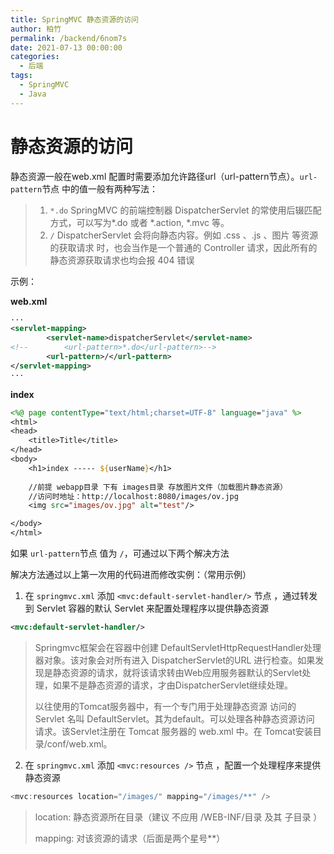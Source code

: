 ```yaml
---
title: SpringMVC 静态资源的访问
author: 柏竹
permalink: /backend/6nom7s
date: 2021-07-13 00:00:00
categories: 
  - 后端
tags: 
  - SpringMVC
  - Java
---
```

 # 静态资源的访问

静态资源一般在web.xml 配置时需要添加允许路径url（url-pattern节点）。`url-pattern`节点 中的值一般有两种写法：

> 1. `*.do`
>    SpringMVC 的前端控制器 DispatcherServlet 的常使用后辍匹配方式，可以写为*.do 或者 *.action, *.mvc 等。
> 2. `/`
>    DispatcherServlet 会将向静态内容。例如 .css 、.js 、图片 等资源的获取请求 时，也会当作是一个普通的 Controller 请求，因此所有的静态资源获取请求也均会报 404 错误

示例：

**web.xml**

```xml
···
<servlet-mapping>
        <servlet-name>dispatcherServlet</servlet-name>
<!--        <url-pattern>*.do</url-pattern>-->
        <url-pattern>/</url-pattern>
</servlet-mapping>
···
```

**index**

```jsp
<%@ page contentType="text/html;charset=UTF-8" language="java" %>
<html>
<head>
    <title>Title</title>
</head>
<body>
    <h1>index ----- ${userName}</h1>
    
    //前提 webapp目录 下有 images目录 存放图片文件（加载图片静态资源）
    //访问时地址：http://localhost:8080/images/ov.jpg
    <img src="images/ov.jpg" alt="test"/>

</body>
</html>
```

如果 `url-pattern`节点 值为 `/`，可通过以下两个解决方法

解决方法通过以上第一次用的代码进而修改实例：（常用示例）

1. 在 `springmvc.xml` 添加 `<mvc:default-servlet-handler/>` 节点 ，通过转发到 Servlet 容器的默认 Servlet 来配置处理程序以提供静态资源

  ```xml
<mvc:default-servlet-handler/>
  ```

  >  Springmvc框架会在容器中创建 DefaultServletHttpRequestHandler处理器对象。该对象会对所有进入 DispatcherServlet的URL 进行检查。如果发现是静态资源的请求，就将该请求转由Web应用服务器默认的Servlet处理，如果不是静态资源的请求，才由DispatcherServlet继续处理。
  >
  >  以往使用的Tomcat服务器中，有一个专门用于处理静态资源 访问的 Servlet 名叫 DefaultServlet。其为default。可以处理各种静态资源访问 请求。该Servlet注册在 Tomcat 服务器的 web.xml 中。在 Tomcat安装目录/conf/web.xml。

2. 在 `springmvc.xml` 添加 `<mvc:resources />` 节点 ，配置一个处理程序来提供静态资源

  ```java
<mvc:resources location="/images/" mapping="/images/**" />
  ```

  > location: 静态资源所在目录（建议 不应用 /WEB-INF/目录 及其 子目录 ）
  >
  > mapping: 对该资源的请求（后面是两个星号**）
